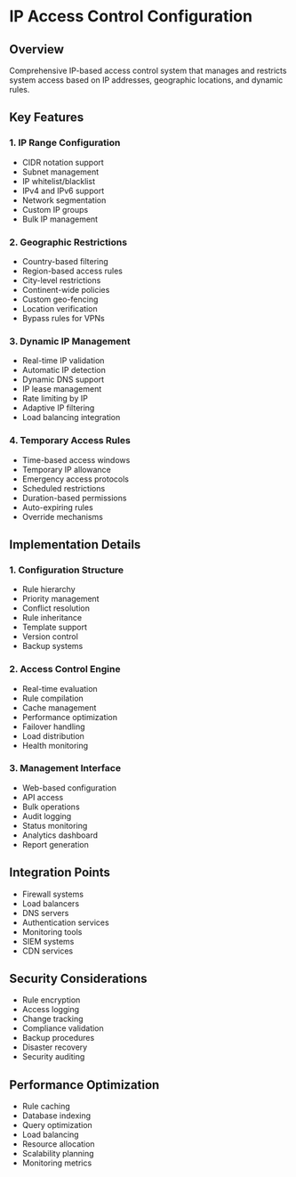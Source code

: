 # IP Access Control Configuration

## Overview

Comprehensive IP-based access control system that manages and restricts system access based on IP addresses, geographic locations, and dynamic rules.

## Key Features

### 1. IP Range Configuration

- CIDR notation support
- Subnet management
- IP whitelist/blacklist
- IPv4 and IPv6 support
- Network segmentation
- Custom IP groups
- Bulk IP management

### 2. Geographic Restrictions

- Country-based filtering
- Region-based access rules
- City-level restrictions
- Continent-wide policies
- Custom geo-fencing
- Location verification
- Bypass rules for VPNs

### 3. Dynamic IP Management

- Real-time IP validation
- Automatic IP detection
- Dynamic DNS support
- IP lease management
- Rate limiting by IP
- Adaptive IP filtering
- Load balancing integration

### 4. Temporary Access Rules

- Time-based access windows
- Temporary IP allowance
- Emergency access protocols
- Scheduled restrictions
- Duration-based permissions
- Auto-expiring rules
- Override mechanisms

## Implementation Details

### 1. Configuration Structure

- Rule hierarchy
- Priority management
- Conflict resolution
- Rule inheritance
- Template support
- Version control
- Backup systems

### 2. Access Control Engine

- Real-time evaluation
- Rule compilation
- Cache management
- Performance optimization
- Failover handling
- Load distribution
- Health monitoring

### 3. Management Interface

- Web-based configuration
- API access
- Bulk operations
- Audit logging
- Status monitoring
- Analytics dashboard
- Report generation

## Integration Points

- Firewall systems
- Load balancers
- DNS servers
- Authentication services
- Monitoring tools
- SIEM systems
- CDN services

## Security Considerations

- Rule encryption
- Access logging
- Change tracking
- Compliance validation
- Backup procedures
- Disaster recovery
- Security auditing

## Performance Optimization

- Rule caching
- Database indexing
- Query optimization
- Load balancing
- Resource allocation
- Scalability planning
- Monitoring metrics

